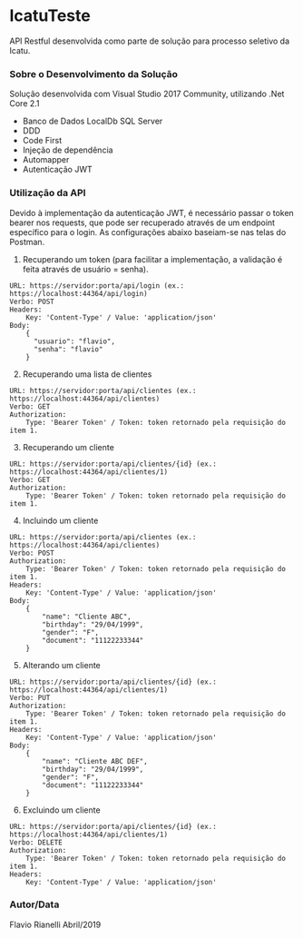 # IcatuTeste
API Restful desenvolvida como parte de solução para processo seletivo da Icatu.


### Sobre o Desenvolvimento da Solução
Solução desenvolvida com Visual Studio 2017 Community, utilizando .Net Core 2.1
- Banco de Dados LocalDb SQL Server
- DDD
- Code First
- Injeção de dependência
- Automapper
- Autenticação JWT


### Utilização da API
Devido à implementação da autenticação JWT, é necessário passar o token bearer nos requests, que pode ser recuperado através de um endpoint específico para o login.  As configurações abaixo baseiam-se nas telas do Postman. 

1. Recuperando um token (para facilitar a implementação, a validação é feita através de usuário = senha).
```
URL: https://servidor:porta/api/login (ex.: https://localhost:44364/api/login)
Verbo: POST
Headers: 
    Key: 'Content-Type' / Value: 'application/json'
Body:
    {
      "usuario": "flavio",
      "senha": "flavio"
    }
```

2. Recuperando uma lista de clientes
```
URL: https://servidor:porta/api/clientes (ex.: https://localhost:44364/api/clientes)
Verbo: GET
Authorization: 
    Type: 'Bearer Token' / Token: token retornado pela requisição do item 1.
```

3. Recuperando um cliente
```
URL: https://servidor:porta/api/clientes/{id} (ex.: https://localhost:44364/api/clientes/1)
Verbo: GET
Authorization: 
    Type: 'Bearer Token' / Token: token retornado pela requisição do item 1.
```

4. Incluindo um cliente
```
URL: https://servidor:porta/api/clientes (ex.: https://localhost:44364/api/clientes)
Verbo: POST
Authorization: 
    Type: 'Bearer Token' / Token: token retornado pela requisição do item 1.
Headers: 
    Key: 'Content-Type' / Value: 'application/json'
Body:
    {
        "name": "Cliente ABC",
        "birthday": "29/04/1999",
        "gender": "F",
        "document": "11122233344"
    }
```

5. Alterando um cliente
```
URL: https://servidor:porta/api/clientes/{id} (ex.: https://localhost:44364/api/clientes/1)
Verbo: PUT
Authorization: 
    Type: 'Bearer Token' / Token: token retornado pela requisição do item 1.
Headers: 
    Key: 'Content-Type' / Value: 'application/json'
Body:
    {
        "name": "Cliente ABC DEF",
        "birthday": "29/04/1999",
        "gender": "F",
        "document": "11122233344"
    }
```

6. Excluindo um cliente
```
URL: https://servidor:porta/api/clientes/{id} (ex.: https://localhost:44364/api/clientes/1)
Verbo: DELETE
Authorization: 
    Type: 'Bearer Token' / Token: token retornado pela requisição do item 1.
Headers: 
    Key: 'Content-Type' / Value: 'application/json'
```


### Autor/Data
Flavio Rianelli
Abril/2019
